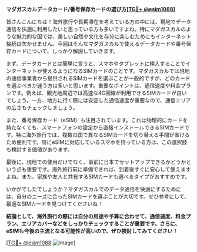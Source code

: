 **マダガスカルデータカード/番号保存カードの選び方[[TG💪+ @esim1088](https://t.me/s/esim1088)]**

皆さんこんにちは！海外旅行や長期滞在を考えている方の中には、現地でデータ通信を快適に利用したいと思っている方も多いですよね。特にマダガスカルのような魅力的な国では、美しい自然や文化を存分に楽しむためにもインターネット接続は欠かせません。今回はそんなマダガスカルで使えるデータカードや番号保存カードについて、しっかり解説していきます。

まず、データカードとは簡単に言うと、スマホやタブレットに挿入することでインターネットが使えるようになるSIMカードのことです。マダガスカルでは現地の通信事業者から提供されるSIMカードを選ぶことが一般的ですが、どのカードを選ぶべきか迷う方は多いと思います。重要なポイントは、通信速度や料金プランです。例えば、観光地周辺では高速な4G回線が利用できるSIMカードが良いでしょう。一方、地方に行く際には安定した通信速度が重要なので、通信エリアの広さもチェックしましょう。

また、番号保存カード（eSIM）も注目されています。これは物理的にカードを持たなくても、スマートフォンの設定から直接インストールできるSIMカードです。特に海外旅行では、複数の国で異なるSIMカードを切り替える手間が省けるため便利です。特にeSIMに対応しているスマホを持っている方は、この選択肢も検討する価値があります。

最後に、現地での使用だけでなく、事前に日本でセットアップできるかどうかという点も重要です。海外旅行前に準備できれば、到着後すぐに安心して使えますよね。また、家族や友人と共有するSIMカードも選べるタイプがおすすめです。

いかがでしたでしょうか？マダガスカルでのデータ通信を快適にするためには、自分のニーズに合ったSIMカードを選ぶことが大切です。ぜひ参考にして、最適なSIMカードを見つけてくださいね！

**結論として、海外旅行の際には自分の用途や予算に合わせて、通信速度、料金プラン、エリアカバーなどをしっかりチェックすることが重要です。さらに、eSIMも今後の主流となる可能性が高いので、ぜひ検討してみてください！**

[[TG💪+ @esim1088](https://t.me/s/esim1088) ![Image](https://i.postimg.cc/Y0z9fWf4/image.png)]